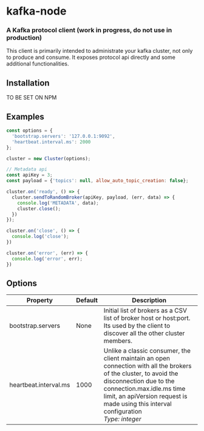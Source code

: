 kafka-node
=============
### A Kafka protocol client (work in progress, do not use in production)

This client is primarily intended to administrate your kafka cluster, not only to produce and consume.
It exposes protocol api directly and some additional functionalities. 

Installation
------------

TO BE SET ON NPM

Examples
--------

``` javascript
const options = {
  'bootstrap.servers': '127.0.0.1:9092',
  'heartbeat.interval.ms': 2000
};

cluster = new Cluster(options);

// Metadata api
const apiKey = 3;
const payload = {'topics': null, allow_auto_topic_creation: false};

cluster.on('ready', () => {
  cluster.sendToRandomBroker(apiKey, payload, (err, data) => {
    console.log('METADATA', data);
    cluster.close();
  })
});

cluster.on('close', () => {
  console.log('close');
})

cluster.on('error', (err) => {
  console.log('error', err);
})

```

Options
--------

Property                                 |       Default   | Description              
-----------------------------------------|-----------------|--------------
bootstrap.servers                        |  None  | Initial list of brokers as a CSV list of broker host or host:port. Its used by the client to discover all the other cluster members.
heartbeat.interval.ms                    |  1000  | Unlike a classic consumer, the client maintain an open connection with all the brokers of the cluster, to avoid the disconnection due to the connection.max.idle.ms time limit, an apiVersion request is made using this interval configuration  <br>*Type: integer*